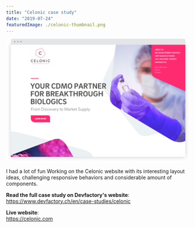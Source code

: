 ```yaml
---
title: "Celonic case study"
date: "2019-07-24"
featuredImage: ./celonic-thumbnail.png
---
```


![Concept mock of celonic website](./celonic-design.png "Celonic website design")

I had a lot of fun Working on the Celonic website with its interesting layout ideas, challenging responsive behaviors and considerable amount of components.

**Read the full case study on Devfactory's website**:  
https://www.devfactory.ch/en/case-studies/celonic

**Live website**:  
https://celonic.com
